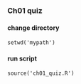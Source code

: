 ### Ch01 quiz

#### change directory
    setwd('mypath')

#### run script
    source('ch01_quiz.R')

    
